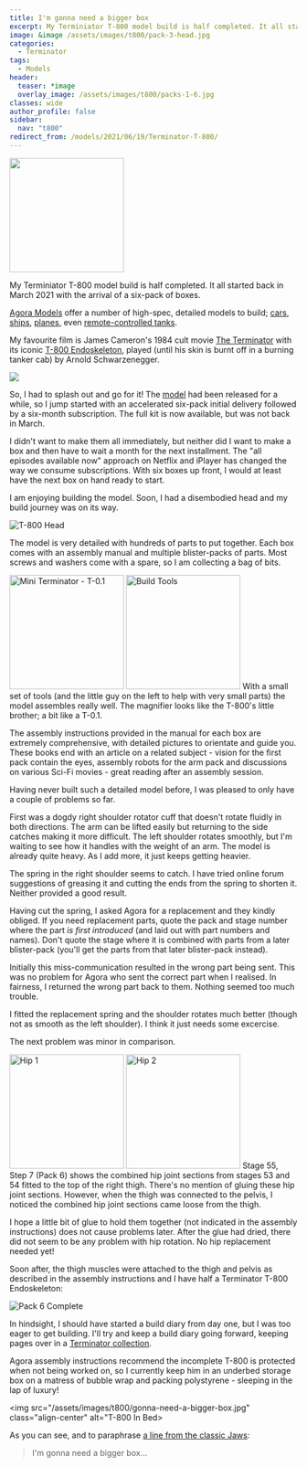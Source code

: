 ```yaml
---
title: I'm gonna need a bigger box
excerpt: My Terminiator T-800 model build is half completed. It all started back in March 2021 with the arrival of a six-pack of boxes.
image: &image /assets/images/t800/pack-3-head.jpg
categories:
  - Terminator
tags:
  - Models
header:
  teaser: *image
  overlay_image: /assets/images/t800/packs-1-6.jpg
classes: wide
author_profile: false
sidebar:
  nav: "t800"
redirect_from: /models/2021/06/19/Terminator-T-800/
---
```

<img src="/assets/images/t800/arrival.jpg" class="align-right" alt="" width=200>

My Terminiator T-800 model build is half completed. It all started back in March 2021 with the arrival of a six-pack of boxes.

[Agora Models](https://www.agoramodels.com/) offer a number of high-spec, detailed models to build; [cars](https://www.agoramodels.com/shelby-cobra/), [ships](https://www.agoramodels.com/bismarck/), [planes](https://www.agoramodels.com/zero/), even [remote-controlled tanks](https://www.agoramodels.com/leopard/).

My favourite film is James Cameron's 1984 cult movie [The Terminator](https://www.imdb.com/title/tt0088247/) with its iconic [T-800 Endoskeleton](https://terminator.fandom.com/wiki/T-800), played (until his skin is burnt off in a burning tanker cab) by Arnold Schwarzenegger.

<img src="https://upload.wikimedia.org/wikipedia/en/7/70/Terminator1984movieposter.jpg" class="align-center">

So, I had to splash out and go for it! The [model](https://www.agoramodels.com/terminator-t-800/) had been released for a while, so I jump started with an accelerated six-pack initial delivery followed by a six-month subscription. The full kit is now available, but was not back in March.

I didn't want to make them all immediately, but neither did I want to make a box and then have to wait a month for the next installment. The "all episodes available now" approach on Netflix and iPlayer has changed the way we consume subscriptions. With six boxes up front, I would at least have the next box on hand ready to start.

I am enjoying building the model. Soon, I had a disembodied head and my build journey was on its way.

<img src="/assets/images/t800/pack-3-head.jpg" class="align-center" alt="T-800 Head">

The model is very detailed with hundreds of parts to put together. Each box comes with an assembly manual and multiple blister-packs of parts.  Most screws and washers come with a spare, so I am collecting a bag of bits.

<img src="/assets/images/t800/little-brother.jpg" class="align-left" alt="Mini Terminator - T-0.1" width=200>
<img src="/assets/images/t800/tools.jpg" class="align-right" alt="Build Tools" width=200>
With a small set of tools (and the little guy on the left to help with very small parts) the model assembles really well. The magnifier looks like the T-800's little brother; a bit like a T-0.1.

The assembly instructions provided in the manual for each box are extremely comprehensive, with detailed pictures to orientate and guide you. These books end with an article on a related subject - vision for the first pack contain the eyes, assembly robots for the arm pack and discussions on various Sci-Fi movies - great reading after an assembly session. 

Having never built such a detailed model before, I was pleased to only have a couple of problems so far.

First was a dogdy right shoulder rotator cuff that doesn't rotate fluidly in both directions. The arm can be lifted easily but returning to the side catches making it more difficult. The left shoulder rotates smoothly, but I'm waiting to see how it handles with the weight of an arm. The model is already quite heavy. As I add more, it just keeps getting heavier.

The spring in the right shoulder seems to catch. I have tried online forum suggestions of greasing it and cutting the ends from the spring to shorten it. Neither provided a good result.

Having cut the spring, I asked Agora for a replacement and they kindly obliged. If you need replacement parts, quote the pack and stage number where the part *is first introduced* (and laid out with part numbers and names). Don't quote the stage where it is combined with parts from a later blister-pack (you'll get the parts from that later blister-pack instead).

Initially this miss-communication resulted in the wrong part being sent.  This was no problem for Agora who sent the correct part when I realised. In fairness, I returned the wrong part back to them. Nothing seemed too much trouble.

I fitted the replacement spring and the shoulder rotates much better (though not as smooth as the left shoulder). I think it just needs some excercise.

The next problem was minor in comparison.

<img src="/assets/images/t800/hip-fix-1.jpg" class="align-right" alt="Hip 1" width=200>
<img src="/assets/images/t800/hip-fix-2.jpg" class="align-right" alt="Hip 2" width=200>
Stage 55, Step 7 (Pack 6) shows the combined hip joint sections from stages 53 and 54 fitted to the top of the right thigh. There's no mention of gluing these hip joint sections. However, when the thigh was connected to the pelvis, I noticed the combined hip joint sections came loose from the thigh.

I hope a little bit of glue to hold them together (not indicated in the assembly instructions) does not cause problems later. After the glue had dried, there did not seem to be any problem with hip rotation. No hip replacement needed yet!

Soon after, the thigh muscles were attached to the thigh and pelvis as described in the assembly instructions and I have half a Terminator T-800 Endoskeleton:

<img src="/assets/images/t800/pack-6-complete.jpg" class="align-center" alt="Pack 6 Complete">

In hindsight, I should have started a build diary from day one, but I was too eager to get building. I'll try and keep a build diary going forward, keeping pages over in a [Terminator collection](/terminator/).

Agora assembly instructions recommend the incomplete T-800 is protected when not being worked on, so I currently keep him in an underbed storage box on a matress of bubble wrap and packing polystyrene - sleeping in the lap of luxury!

<img src="/assets/images/t800/gonna-need-a-bigger-box.jpg" class="align-center" alt="T-800 In Bed>

As you can see, and to paraphrase [a line from the classic Jaws](https://www.youtube.com/watch?v=2I91DJZKRxs):

> I'm gonna need a bigger box...
